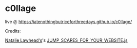 # c0llage

live @ https://iatenothingbutriceforthreedays.github.io/c0llage/

Credits:

[Natalie Lawhead's](https://alienmelon.itch.io/)'s [JUMP_SCARES_FOR_YOUR_WEBSITE.js](http://tetrageddon.com/scaresoft/)